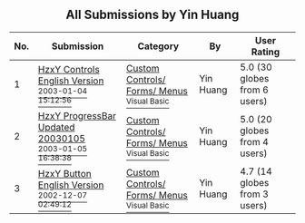 ﻿<div align="center">

## All Submissions by Yin Huang

</div>

No.  | Submission | Category | By   | User Rating
---- | ---------- | -------- | ---- | -----------
1 | [HzxY Controls English Version<br /><sup>2003-01-04 15:12:56</sup>](https://github.com/Planet-Source-Code/yin-huang-hzxy-controls-english-version__1-42190) | [Custom Controls/ Forms/  Menus<br /><sup>Visual Basic</sup>](../ByCategory/custom-controls-forms-menus__1-4.md) | Yin Huang | 5.0 (30 globes from 6 users)
2 | [HzxY ProgressBar Updated 20030105<br /><sup>2003-01-05 16:38:38</sup>](https://github.com/Planet-Source-Code/yin-huang-hzxy-progressbar-updated-20030105__1-41827) | [Custom Controls/ Forms/  Menus<br /><sup>Visual Basic</sup>](../ByCategory/custom-controls-forms-menus__1-4.md) | Yin Huang | 5.0 (20 globes from 4 users)
3 | [HzxY Button English Version<br /><sup>2002-12-07 02:49:12</sup>](https://github.com/Planet-Source-Code/yin-huang-hzxy-button-english-version__1-41358) | [Custom Controls/ Forms/  Menus<br /><sup>Visual Basic</sup>](../ByCategory/custom-controls-forms-menus__1-4.md) | Yin Huang | 4.7 (14 globes from 3 users)
